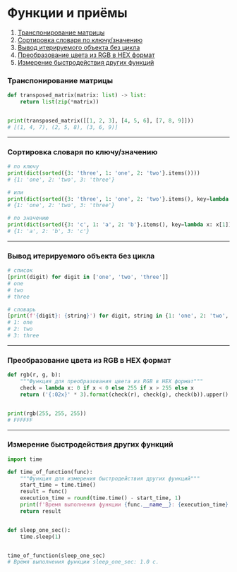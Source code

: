# Функции и приёмы

1. [Транспонирование матрицы](#транспонирование-матрицы)
2. [Сортировка словаря по ключу/значению](#сортировка-словаря-по-ключузначению)
3. [Вывод итерируемого объекта без цикла](#вывод-итерируемого-объекта-без-цикла)
4. [Преобразование цвета из RGB в HEX формат](#преобразование-цвета-из-rgb-в-hex-формат)
5. [Измерение быстродействия других функций](#измерение-быстродействия-других-функций)

### Транспонирование матрицы
```python
def transposed_matrix(matrix: list) -> list:
    return list(zip(*matrix))


print(transposed_matrix([[1, 2, 3], [4, 5, 6], [7, 8, 9]]))
# [(1, 4, 7), (2, 5, 8), (3, 6, 9)]
```

____

### Сортировка словаря по ключу/значению
```python
# по ключу
print(dict(sorted({3: 'three', 1: 'one', 2: 'two'}.items())))
# {1: 'one', 2: 'two', 3: 'three'}

# или
print(dict(sorted({3: 'three', 1: 'one', 2: 'two'}.items(), key=lambda x: x[0])))
# {1: 'one', 2: 'two', 3: 'three'}

# по значению
print(dict(sorted({3: 'c', 1: 'a', 2: 'b'}.items(), key=lambda x: x[1])))
# {1: 'a', 2: 'b', 3: 'c'}
```

____

### Вывод итерируемого объекта без цикла
```python
# список
[print(digit) for digit in ['one', 'two', 'three']]
# one
# two
# three

# словарь
[print(f'{digit}: {string}') for digit, string in {1: 'one', 2: 'two', 3: 'three'}.items()]
# 1: one
# 2: two
# 3: three
```

____

### Преобразование цвета из RGB в HEX формат
```python
def rgb(r, g, b):
    """Функция для преобразования цвета из RGB в HEX формат"""
    check = lambda x: 0 if x < 0 else 255 if x > 255 else x
    return ('{:02x}' * 3).format(check(r), check(g), check(b)).upper()


print(rgb(255, 255, 255))
# FFFFFF
```

____

### Измерение быстродействия других функций
```python
import time

def time_of_function(func):
    """Функция для измерения быстродействия других функций"""
    start_time = time.time()
    result = func()
    execution_time = round(time.time() - start_time, 1)
    print(f'Время выполнения функции {func.__name__}: {execution_time} с.')
    return result


def sleep_one_sec():
    time.sleep(1)


time_of_function(sleep_one_sec)
# Время выполнения функции sleep_one_sec: 1.0 с.
```
